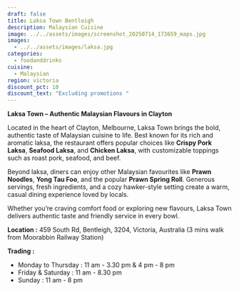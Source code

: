 ```yaml
---
draft: false
title: Laksa Town Bentleigh
description: Malaysian Cuisine
image: ../../assets/images/screenshot_20250714_173659_maps.jpg
images:
  - ../../assets/images/laksa.jpg
categories:
  - foodanddrinks
cuisine:
  - Malaysian
region: victoria
discount_pct: 10
discount_text: "Excluding promotions "
---
```

**Laksa Town – Authentic Malaysian Flavours in Clayton**

Located in the heart of Clayton, Melbourne, Laksa Town brings the bold, authentic taste of Malaysian cuisine to life. Best known for its rich and aromatic laksa, the restaurant offers popular choices like **Crispy Pork Laksa**, **Seafood Laksa**, and **Chicken Laksa**, with customizable toppings such as roast pork, seafood, and beef.

Beyond laksa, diners can enjoy other Malaysian favourites like **Prawn Noodles**, **Yong Tau Foo**, and the popular **Prawn Spring Roll**. Generous servings, fresh ingredients, and a cozy hawker-style setting create a warm, casual dining experience loved by locals.

Whether you’re craving comfort food or exploring new flavours, Laksa Town delivers authentic taste and friendly service in every bowl.

**Location :** [](<>)459 South Rd, Bentleigh, 3204, Victoria, Australia (3 mins walk from Moorabbin Railway Station)

**Trading :**[](https://hmginternational.com/partner/laksa_town_-_clayton/)

* Monday to Thursday : 11 am - 3.30 pm & 4 pm - 8 pm
* Friday & Saturday : 11 am - 8.30 pm
* Sunday : 11 am - 8 pm
